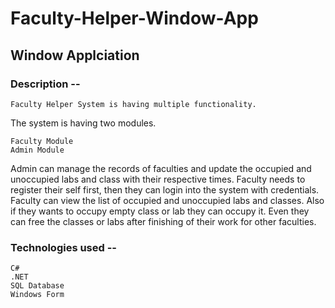 # Faculty-Helper-Window-App
<html>
  <body>
    <h2> Window Applciation </h2>
    <h3> Description --</h3>
    
    Faculty Helper System is having multiple functionality. 
  The system is having two modules.
  
    Faculty Module
    Admin Module
    
<p>Admin can manage the records of faculties and update the occupied and unoccupied labs and class with their respective times. Faculty needs to register their self first, then they can login into the system with credentials. Faculty can view the list of occupied and unoccupied labs and classes. Also if they wants to occupy empty class or lab they can occupy it. Even they can free the classes or labs after finishing of their work for other faculties.</p>

<h3>Technologies used --</h3>
    
    C#
    .NET
    SQL Database
    Windows Form
    
  </body>
</html>
